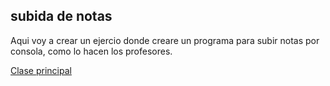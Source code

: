 ## subida de notas
Aqui voy a crear un ejercio donde creare un programa para subir notas por consola, como lo hacen los profesores.

[Clase principal]()